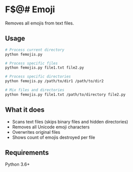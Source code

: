 # F$@# Emoji

Removes all emojis from text files.

## Usage

```bash
# Process current directory
python femojis.py

# Process specific files
python femojis.py file1.txt file2.py

# Process specific directories
python femojis.py /path/to/dir1 /path/to/dir2

# Mix files and directories
python femojis.py file1.txt /path/to/directory file2.py
```

## What it does

- Scans text files (skips binary files and hidden directories)
- Removes all Unicode emoji characters
- Overwrites original files
- Shows count of emojis destroyed per file

## Requirements

Python 3.6+